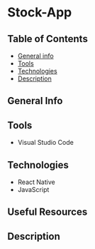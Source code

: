 # Stock-App

## Table of Contents
* [General info](#general-info)
* [Tools](#tools)
* [Technologies](#technologies)
* [Description](#description)


## General Info

## Tools
* Visual Studio Code

## Technologies
* React Native
* JavaScript

## Useful Resources


## Description




